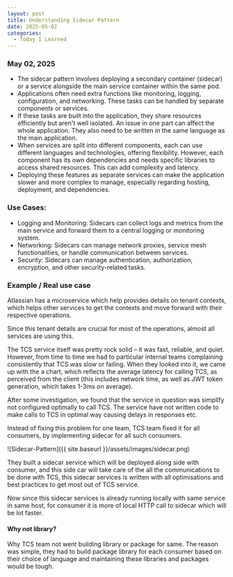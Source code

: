 ```yaml
---
layout: post
title: Understanding Sidecar Pattern
date: 2025-05-02
categories:
  - Today I Learned
---
```

### May 02, 2025

- The sidecar pattern involves deploying a secondary container (sidecar) or a service alongside the main service container within the same pod.
- Applications often need extra functions like monitoring, logging, configuration, and networking. These tasks can be handled by separate components or services.
- If these tasks are built into the application, they share resources efficiently but aren't well isolated. An issue in one part can affect the whole application. They also need to be written in the same language as the main application.
- When services are split into different components, each can use different languages and technologies, offering flexibility. However, each component has its own dependencies and needs specific libraries to access shared resources. This can add complexity and latency.
- Deploying these features as separate services can make the application slower and more complex to manage, especially regarding hosting, deployment, and dependencies.

### Use Cases:

- Logging and Monitoring: Sidecars can collect logs and metrics from the main service and forward them to a central logging or monitoring system.
- Networking: Sidecars can manage network proxies, service mesh functionalities, or handle communication between services.
- Security: Sidecars can manage authentication, authorization, encryption, and other security-related tasks.

### Example / Real use case

Atlassian has a microservice which help provides details on tenant contexts, which helps other services to get the contexts and move forward with their respective operations.

Since this tenant details are crucial for most of the operations, almost all services are using this.

The TCS service itself was pretty rock solid – it was fast, reliable, and quiet. However, from time to time we had to particular internal teams complaining consistently that TCS was slow or failing. When they looked into it, we came up with the a chart, which reflects the average latency for calling TCS, as perceived from the client (this includes network time, as well as JWT token generation, which takes 1-3ms on average).

After some investigation, we found that the service in question was simplify not configured optimally to call TCS. The service have not written code to make calls to TCS in optimal way causing delays in responses etc.

Instead of fixing this problem for one team, TCS team fixed it for all consumers, by implementing sidecar for all such consumers.

![Sidecar-Pattern]({{ site.baseurl }}/assets/images/sidecar.png)

They built a sidecar service which will be deployed along side with consumer, and this side car will take care of the all the communications to be done with TCS, this sidecar services is written with all optimisations and best practices to get most out of TCS service.

Now since this sidecar services is already running locally with same service in same host, for consumer it is more of local HTTP call to sidecar which will be lot faster.

#### Why not library?

Why TCS team not went building library or package for same. The reason was simple, they had to build package library for each consumer based on their choice of language and maintaining these libraries and packages would be tough.
